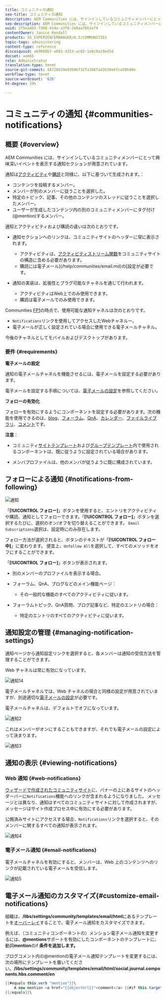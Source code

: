 ```yaml
---
title: コミュニティの通知
seo-title: コミュニティの通知
description: AEM Communities には、サインインしているコミュニティメンバーにとって興味深いイベントを表示する通知が用意されています
seo-description: AEM Communities には、サインインしているコミュニティメンバーにとって興味深いイベントを表示する通知が用意されています
uuid: 2f5ea4b5-7308-414e-a3f8-2e8aa76b1ef4
contentOwner: Janice Kendall
products: SG_EXPERIENCEMANAGER/6.5/COMMUNITIES
topic-tags: administering
content-type: reference
discoiquuid: ab9088b7-a691-4153-ac82-1e8c0a19ed5d
docset: aem65
role: Administrator
translation-type: tm+mt
source-git-commit: 48726639e93696f32fa368fad2630e6fca50640e
workflow-type: tm+mt
source-wordcount: '626'
ht-degree: 39%

---
```



# コミュニティの通知 {#communities-notifications}

## 概要 {#overview}

AEM Communities には、サインインしているコミュニティメンバーにとって興味深いイベントを表示する通知セクションが用意されています。

通知は[アクティビティ](/help/communities/essentials-activities.md)や[購読](/help/communities/subscriptions.md)と同様に、以下に基づいて生成されます。：

* コンテンツを投稿するメンバー。
* メンバーが別のメンバーに従うことを選択した。
* 特定のトピック、記事、その他のコンテンツのスレッドに従うことを選択したメンバー。
* ユーザーが生成したコンテンツ内の別のコミュニティメンバーにタグ付け(@mention)するメンバー。

通知とアクティビティおよび購読の違いは次のとおりです。

* 通知セクションへのリンクは、コミュニティサイトのヘッダーに常に表示されます。

   * アクティビティは、[アクティビティストリーム関数](/help/communities/functions.md#activity-stream-function)をコミュニティサイトの構造に含める必要があります。
   * 購読には電子メール](/help/communities/email.md)の[設定が必要です。

* 通知の実装は、拡張性とプラグ可能なチャネルを通じて行われます。

   * アクティビティはWeb上でのみ使用できます。
   * 購読は電子メールでのみ使用できます。

Communities [FP1](/help/communities/deploy-communities.md#latestfeaturepack)の時点で、使用可能な通知チャネルは次のとおりです。

* `Notifications`リンクを使用してアクセスしたWebチャネルー。
* 電子メールが正しく設定されている場合に使用できる電子メールチャネル。

今後のチャネルとしてモバイルおよびデスクトップがあります。

### 要件 {#requirements}

**電子メールの設定**

通知の電子メールチャネルを機能させるには、電子メールを設定する必要があります。

電子メールを設定する手順については、[電子メールの設定](/help/communities/analytics.md)を参照してください。

**フォローの有効化**

フォローを有効にするようにコンポーネントを設定する必要があります。次の機能を使用できるのは、[blog](/help/communities/blog-feature.md)、[フォーラム](/help/communities/forum.md)、[QnA](/help/communities/working-with-qna.md)、[カレンダー](/help/communities/calendar.md)、[ファイルライブラリ](/help/communities/file-library.md)、[コメント](/help/communities/comments.md)です。

**注意**：

* コミュニティ[サイトテンプレート](/help/communities/sites.md)および[グループテンプレート](/help/communities/tools-groups.md)内で使用されるコンポーネントは、既に従うように設定されている場合があります。

* メンバプロファイルは、他のメンバが従うように既に構成されています。

## フォローによる通知 {#notifications-from-following}

![通知](assets/notifications.png)

「**[!UICONTROL フォロー]**」ボタンを使用すると、エントリをアクティビティや購読、通知としてフォローできます。「**[!UICONTROL フォロー]**」ボタンを選択するたびに、選択のオン/オフを切り替えることができます。 `Email Subscriptions`選択は、設定時にのみ存在します。

フォロー方法が選択されると、ボタンのテキストが「**[!UICONTROL フォロー中]**」に変わります。 便宜上、`Unfollow All`を選択して、すべてのメソッドをオフにすることができます。

「**[!UICONTROL フォロー]**」ボタンが表示されます。

* 別のメンバーのプロファイルを表示する場合。
* フォーラム、QnA、ブログなどのメイン機能ページ：

   * その一般的な機能のすべてのアクティビティに従います。

* フォーラムトピック、QnA質問、ブログ記事など、特定のエントリの場合：

   * 特定のエントリのすべてのアクティビティに従います。

## 通知設定の管理 {#managing-notification-settings}

通知ページから通知設定リンクを選択すると、各メンバーは通知の受信方法を管理することができます。

Web チャネルは常に有効になっています。

![通知14](assets/notifications1.png)

電子メールチャネルでは、Web チャネルの場合と同様の設定が用意されていますが、別途適切な[電子メールの設定](/help/communities/email.md)が必要です。

電子メールチャネルは、デフォルトでオフになっています。

![通知2](assets/notifications2.png)

これはメンバーがオンにすることもできますが、それでも電子メールの設定によって決まります。

![通知3](assets/notifications3.png)

## 通知の表示 {#viewing-notifications}

### Web 通知 {#web-notifications}

[ウィザードで作成されたコミュニティサイト](/help/communities/sites-console.md)に、バナーの上にあるサイトのヘッダーバーに`Notifications`機能へのリンクが含まれるようになりました。 メッセージとは異なり、通知はすべてのコミュニティサイトに対して作成されますが、メッセージはサイト作成プロセス中に有効にする必要があります。

公開済みサイトにアクセスする場合、`Notifications`リンクを選択すると、そのメンバーに関するすべての通知が表示されます。

![通知4](assets/notifications4.png)

### 電子メール通知 {#email-notifications}

電子メールチャネルを有効にすると、メンバーは、Web 上のコンテンツへのリンクが記載されている電子メールを受信します。

![通知5](assets/notifications5.png)

## 電子メール通知のカスタマイズ{#customize-email-notifications}

組織は、**/libs/settings/community/templates/email/html**&#x200B;にあるテンプレートを[オーバーレイ](/help/communities/client-customize.md#overlays)することで、電子メール通知をカスタマイズできます。

例えば、（コミュニティコンポーネントの）メンション電子メール通知を変更するには、**@mentions**&#x200B;サポートを有効にしたコンポーネントのテンプレートに、動詞&#x200B;**mention**&#x200B;のif **条件を追加します。**

ブログコメント内の@mentionの電子メール通知テンプレートを変更するには、次の場所にテンプレートを置いてください。**/libs/settings/community/templates/email/html/social.journal.components.hbs.comment/en**

```java
{{#equals this.verb "mention"}}\
    A new mention <a href="{{objectUrl}}">comment</a> {{#if this.target.properties.[jcr:title]}}to the article "{{{target.displayName}}}" {{/if}}was added by {{{user.name}}} on {{dateUtil this.published format="EEE, d MMM yyyy HH:mm:ss z"}}.\n \
{{/equals}}\
```

